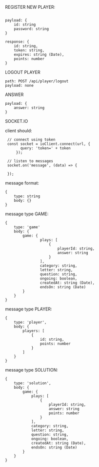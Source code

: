 
REGISTER NEW PLAYER:
```path: POST /api/player/

payload: {
    id: string
    password: string
}

response: {
    id: string,
    token: string,
    expires: string (Date),
    points: number
}
```

LOGOUT PLAYER
```
path: POST /api/player/logout
payload: none
```


ANSWER
```path: POST /api/game/play/answer
payload: {
    answer: string
}
```

SOCKET.IO

client should:

```
 // connect using token
 const socket = ioClient.connect(url, {
       query: 'token=' + token
     });
 
 // listen to messages
 socket.on('message', (data) => {
 
 });
```

message format:
```$xslt
{
    type: string
    body: {}
}
```

message type GAME:
```$xslt
{
    type: 'game'
    body: {
        game: {
                plays: [
                    {
                        playerId: string,
                        answer: string
                    }
                ],
                category: string,
                letter: string,
                question: string,
                ongoing: boolean,
                createdAt: string (Date),
                endsOn: string (Date)
        }
    }
}
```

message type PLAYER:
```$xslt
{
    type: 'player',
    body: {
        players: [
            {
                id: string,
                points: number
            }
        ]
    }
}

```

message type SOLUTION:
```
{
    type: 'solution',
    body: {
        game: {
            plays: [
                {
                    playerId: string,
                    answer: string
                    points: number
                }
            ],
            category: string,
            letter: string,
            question: string,
            ongoing: boolean,
            createdAt: string (Date),
            endsOn: string (Date)
        }
    }
}
```